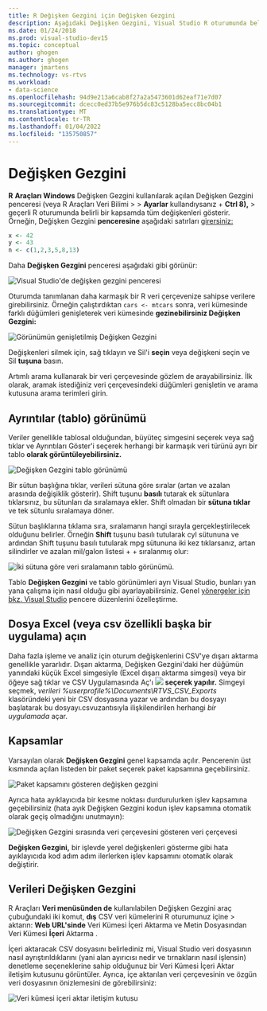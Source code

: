 ```yaml
---
title: R Değişken Gezgini için Değişken Gezgini
description: Aşağıdaki Değişken Gezgini, Visual Studio R oturumunda belirli bir kapsamda yer alan tüm değişkenleri gösterir.
ms.date: 01/24/2018
ms.prod: visual-studio-dev15
ms.topic: conceptual
author: ghogen
ms.author: ghogen
manager: jmartens
ms.technology: vs-rtvs
ms.workload:
- data-science
ms.openlocfilehash: 94d9e213a6cab8f27a2a5473601d62eaf71e7d07
ms.sourcegitcommit: dcecc0ed37b5e976b5dc83c5128ba5ecc8bc04b1
ms.translationtype: MT
ms.contentlocale: tr-TR
ms.lasthandoff: 01/04/2022
ms.locfileid: "135750857"
---
```

# <a name="variable-explorer"></a>Değişken Gezgini

**R** **Araçları Windows** Değişken Gezgini kullanılarak açılan Değişken Gezgini penceresi (veya R Araçları Veri Bilimi  >    >  **Ayarlar** kullandıysanız  + **Ctrl 8),**   >  geçerli R oturumunda belirli bir kapsamda tüm değişkenleri gösterir. Örneğin, Değişken Gezgini **penceresine** aşağıdaki satırları [girersiniz:](interactive-repl-for-r-in-visual-studio.md)

```R
x <- 42
y <- 43
n <- c(1,2,3,5,8,13)
```

Daha **Değişken Gezgini** penceresi aşağıdaki gibi görünür:

![Visual Studio'de değişken gezgini penceresi](media/variable-explorer-window.png)

Oturumda tanımlanan daha karmaşık bir R veri çerçevenize sahipse verilere girebilirsiniz. Örneğin çalıştırdıktan `cars <- mtcars` sonra, veri kümesinde farklı düğümleri genişleterek veri kümesinde **gezinebilirsiniz Değişken Gezgini:**

![Görünümün genişletilmiş Değişken Gezgini](media/variable-explorer-expanded-results.png)

Değişkenleri silmek için, sağ tıklayın ve Sil'i **seçin** veya değişkeni seçin ve Sil **tuşuna** basın.

Artımlı arama kullanarak bir veri çerçevesinde gözlem de arayabilirsiniz. İlk olarak, aramak istediğiniz veri çerçevesindeki düğümleri genişletin ve arama kutusuna arama terimleri girin.

## <a name="details-table-view"></a>Ayrıntılar (tablo) görünümü

Veriler genellikle tablosal olduğundan, büyüteç simgesini seçerek veya sağ tıklar ve Ayrıntıları Göster'i seçerek herhangi bir karmaşık veri türünü ayrı bir tablo **olarak görüntüleyebilirsiniz.**

![Değişken Gezgini tablo görünümü](media/variable-explorer-table-view.png)

Bir sütun başlığına tıklar, verileri sütuna göre sıralar (artan ve azalan arasında değişiklik gösterir). Shift tuşunu **basılı** tutarak ek sütunlara tıklarsınız, bu sütunları da sıralamaya ekler. Shift olmadan bir **sütuna tıklar** ve tek sütunlu sıralamaya döner.

Sütun başlıklarına tıklama sıra, sıralamanın hangi sırayla gerçekleştirilecek olduğunu belirler. Örneğin **Shift** tuşunu basılı tutularak cyl sütununa ve ardından Shift tuşunu basılı tutularak mpg sütununa iki kez tıklarsanız, artan silindirler ve azalan mil/galon listesi +    +  sıralanmış olur: 

![İki sütuna göre veri sıralamanın tablo görünümü.](media/variable-explorer-table-view-sorting.png)

Tablo **Değişken Gezgini** ve tablo görünümleri ayrı Visual Studio, bunları yan yana çalışma için nasıl olduğu gibi ayarlayabilirsiniz. Genel [yönergeler için bkz. Visual Studio](../ide/customizing-window-layouts-in-visual-studio.md) pencere düzenlerini özelleştirme.

## <a name="open-in-excel-or-other-csv-capable-application"></a>Dosya Excel (veya csv özellikli başka bir uygulama) açın

Daha fazla işleme ve analiz için oturum değişkenlerini CSV'ye dışarı aktarma genellikle yararlıdır. Dışarı aktarma, Değişken Gezgini'daki her düğümün yanındaki küçük Excel simgesiyle (Excel dışarı aktarma simgesi) veya bir öğeye sağ tıklar ve CSV Uygulamasında Aç'ı ![ ](media/variable-explorer-excel-icon.png) **seçerek yapılır.**  Simgeyi seçmek, *verileri %userprofile%\Documents\RTVS_CSV_Exports* klasöründeki yeni bir CSV dosyasına yazar ve ardından bu dosyayı başlatarak bu dosyayı.csvuzantısıyla ilişkilendirilen herhangi *bir uygulamada* açar.

## <a name="scopes"></a>Kapsamlar

Varsayılan olarak **Değişken Gezgini** genel kapsamda açılır. Pencerenin üst kısmında açılan listeden bir paket seçerek paket kapsamına geçebilirsiniz.

![Paket kapsamını gösteren değişken gezgini](media/variable-explorer-package-scopes.png)

Ayrıca hata ayıklayıcıda bir kesme noktası durdurulurken işlev kapsamına geçebilirsiniz (hata ayık Değişken Gezgini kodun işlev kapsamına otomatik olarak geçiş olmadığını unutmayın): 

![Değişken Gezgini sırasında veri çerçevesini gösteren veri çerçevesi](media/variable-explorer-as-locals-window.png)

**Değişken Gezgini,** bir işlevde yerel değişkenleri gösterme gibi hata ayıklayıcıda kod adım adım ilerlerken işlev kapsamını otomatik olarak değiştirir.

## <a name="import-data-into-variable-explorer"></a>Verileri Değişken Gezgini

R Araçları **Veri menüsünden de** kullanılabilen Değişken Gezgini araç çubuğundaki iki komut, **dış** CSV veri kümelerini R oturumunuz içine  >   aktarın: **Web URL'sinde** Veri Kümesi İçeri Aktarma ve Metin Dosyasından Veri Kümesi **İçeri** Aktarma .

İçeri aktaracak CSV dosyasını belirlediniz mi, Visual Studio  veri dosyasının nasıl ayrıştırıldıklarını (yani alan ayırıcısı nedir ve tırnakların nasıl işlensin) denetleme seçeneklerine sahip olduğunuz bir Veri Kümesi İçeri Aktar iletişim kutusunu görüntüler. Ayrıca, içe aktarılan veri çerçevesinin ve özgün veri dosyasının önizlemesini de görebilirsiniz:

![Veri kümesi içeri aktar iletişim kutusu](media/variable-explorer-import-dataset-dialog.png)
